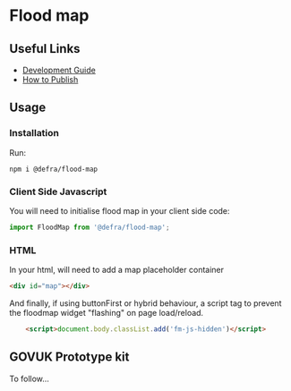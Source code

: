 # Flood map

## Useful Links
- [Development Guide](./docs/development-guide.md)
- [How to Publish](./docs/how-to-publish.md)

## Usage

### Installation

Run:

```shell
npm i @defra/flood-map
```

### Client Side Javascript

You will need to initialise flood map in your client side code:

```js
import FloodMap from '@defra/flood-map';
```

### HTML

In your html, will need to add a map placeholder container

```html
<div id="map"></div>
```

And finally, if using buttonFirst or hybrid behaviour, a script tag to prevent the floodmap widget "flashing" on page load/reload.

```html
    <script>document.body.classList.add('fm-js-hidden')</script>
```

## GOVUK Prototype kit

To follow...
